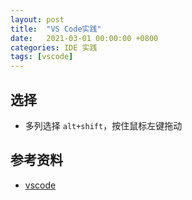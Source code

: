 ```yaml
---
layout: post
title:  "VS Code实践"
date:   2021-03-01 00:00:00 +0800
categories: IDE 实践
tags: [vscode]
---
```


## 选择
* 多列选择 ```alt+shift```，按住鼠标左键拖动

## 参考资料
* [vscode](https://github.com/microsoft/vscode)
